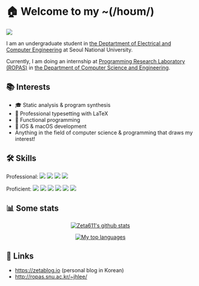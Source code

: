 # 🏠 Welcome to my ~(/hoʊm/)
<img align="center" src="https://hits.seeyoufarm.com/api/count/incr/badge.svg?url=https%3A%2F%2Fgithub.com%2FZeta611%2F&count_bg=%23FFB96C&title_bg=%232D2A26&icon=&icon_color=%23E7E7E7&title=visits&edge_flat=true"/>

I am an undergraduate student in [the Deptartment of Electrical and Computer Engineering](https://ee.snu.ac.kr/en) at Seoul National University.

Currently, I am doing an internship at [Programming Research Laboratory (ROPAS)](http://ropas.snu.ac.kr/) in [the Department of Computer Science and Engineering](https://cse.snu.ac.kr/en).

## 📚 Interests
- 🎓 Static analysis & program synthesis
- 📜 Professional typesetting with LaTeX
- 🤖 Functional programming
- 📱 iOS & macOS development
- Anything in the field of computer science & programming that draws my interest!

## 🛠 Skills
Professional:
  <img src="https://img.shields.io/badge/Swift-F05138?style=flat-square&logo=Swift&logoColor=white"/>
  <img src="https://img.shields.io/badge/Python-3776AB?style=flat-square&logo=Python&logoColor=white"/>
  <img src="https://img.shields.io/badge/OCaml-EC6813?style=flat-square&logo=OCaml&logoColor=white"/>
  <img src="https://img.shields.io/badge/LaTeX-008080?style=flat-square&logo=LaTeX&logoColor=white"/>

Proficient:
  <img src="https://img.shields.io/badge/Scheme-9F1D20?style=flat-square&logo=Racket&logoColor=white"/>
  <img src="https://img.shields.io/badge/C++-00599C?style=flat-square&logo=C%2B%2B&logoColor=white"/>
  <img src="https://img.shields.io/badge/C-A8B9CC?style=flat-square&logo=C&logoColor=white"/>
  <img src="https://img.shields.io/badge/GNU Emacs-7F5AB6?style=flat-square&logo=GNU Emacs&logoColor=white"/>
  <img src="https://img.shields.io/badge/Vim-019733?style=flat-square&logo=Vim&logoColor=white"/>
  <img src="https://img.shields.io/badge/ReScript-E6484F?style=flat-square&logo=ReScript&logoColor=white"/>

## 📊 Some stats
<div align="center">

[![Zeta611's github
stats](https://github-readme-stats.vercel.app/api?username=Zeta611&show_icons=true&include_all_commits=true&count_private=true&theme=tokyonight)](https://github.com/Zeta611)

[![My top languages](https://github-readme-stats.vercel.app/api/top-langs/?username=Zeta611&layout=compact&theme=tokyonight)](https://github.com/Zeta611)
</div>

## 🔗 Links
- https://zetablog.io (personal blog in Korean)
- http://ropas.snu.ac.kr/~jhlee/

